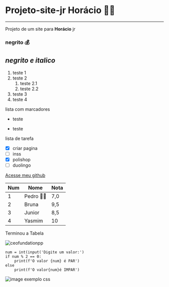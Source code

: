 # Projeto-site-jr  Horácio 🙎‍♂️
***
 Projeto de um site para  **Horácio** jr
 ### **negrito** 💰
 ## __*negrito e italico*__
 
 1. teste 1
 2. teste 2
    1. teste 2.1
    2. teste 2.2
3. teste 3
8. teste 4   

lista com marcadores
- teste
* teste

lista de tarefa 
- [x] criar pagina 
- [ ] inss
- [x] polishop
- [ ] duolingo

[Acesse meu github](https://pedroka06.github.io/projeto-site-jr/)

Num | Nome | Nota
---|---|---
1| Pedro 👨‍🚀| 7,0
2 | Bruna | 9,5
3| Junior | 8,5
4| Yasmim | 10
Terminou a Tabela

![ceofundationpp](https://user-images.githubusercontent.com/65473628/129388648-5fd657e3-bb54-41c7-9bad-139f97d1f4ba.png)

```
num = int(input('Digite um valor:')
if num % 2 == 0:
    print(f'O valor {num} é PAR')
else
    print(f'O valor{num}é IMPAR')
```

![image exemplo css](https://user-images.githubusercontent.com/65473628/129390510-4af4b0ac-35e1-49d4-89d6-74ab52cfc0f3.png)

